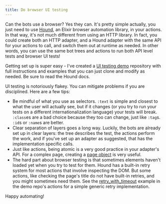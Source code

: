 ```yaml
---
title: Do browser UI testing
---
```


Can the bots use a browser? Yes they can. It's pretty simple actually, you just need
to use [Hound], an Elixir browser automation library, in your actions. In that way,
it's not much different from using an HTTP library. In fact, you could create both an
HTTP adapter, and a Hound adapter with the same API for your actions to call, and
switch them out at runtime as needed. In other words, you can use the same bot trees
and actions to run both API level tests and browser UI tests!

Getting set up is super easy - I've created a [UI testing demo][demo] repository with
full instructions and examples that you can just clone and modify as needed. Be sure
to read the Hound docs.

UI testing is notoriously flakey. You can mitigate problems if you are disciplined.
Here are a few tips:

- Be mindful of what you use as selectors. `:text` is simple and closest to what the
  user will actually see, but if it changes (or you try to run your tests on a
  different internationalization language) your tests will break. `:class`es are a
  bad choice because they too can change, just like `:tag`s. `:id`s or `:name`s are
  better.
- Clear separation of layers goes a long way. Luckily, the bots are already set up
  in clear layers: the tree describes the test, the actions perform the work, and if
  you've set up an adapter as suggested, that has the implementation specific calls.
- Just like actions, being atomic is a very good practice in your adapter's API. For
  a complex page, creating a [page object] is very useful.
- The hard part about browser testing is that sometimes elements haven't loaded yet
  when you try to test for them. Hound has a built-in retry system for most actions
  that involve inspecting the DOM. But some actions, like checking the page's title
  do not have built-in retries, and you might sometimes need them. See the
  [retry_with_timeout] example in the demo repo's actions for a simple generic
  retry implementation.

Happy automating!

[hound]: https://hexdocs.pm/hound/readme.html
[demo]: https://git.corp.adobe.com/schomay/bot_army_ui_testing_demo
[page object]: https://github.com/samueljseay/page_object
[retry_with_timeout]: https://git.corp.adobe.com/schomay/bot_army_ui_testing_demo/blob/master/lib/actions/cookbook.ex#L117
